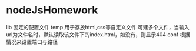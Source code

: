 # nodeJsHomework
lib  固定的配置文件
temp 用于存放html,css等自定义文件 可建多个文件，当输入url为文件名时，默认读取该文件下的index.html，如没有，则显示404
conf 根据情况来设置端口与路径


